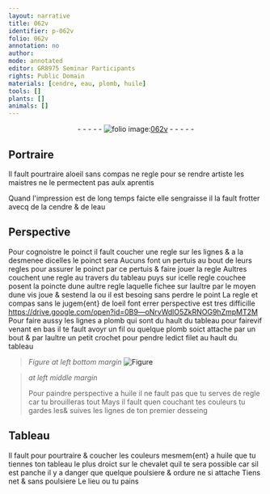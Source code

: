 ```yaml
---
layout: narrative
title: 062v
identifier: p-062v
folio: 062v
annotation: no
author:
mode: annotated
editor: GR8975 Seminar Participants
rights: Public Domain
materials: [cendre, eau, plomb, huile]
tools: []
plants: []
animals: []
---
```


<div class="folio" align="center">- - - - - <a href="http://gallica.bnf.fr/ark:/12148/btv1b10500001g/f130.item." target="_blank"><img src="https://cu-mkp.github.io/2017-workshop-edition/assets/photo-icon.png" alt="folio image: " style="display:inline-block; margin-bottom:-3px;"/>062v</a> - - - - - </div>  
  

## Portraire

 
Il fault pourtraire aloeil sans compas ne regle pour se
 rendre <span class="pro">artiste</span> les maistres ne le permectent pas aulx
 aprentis
 
Quand l'impression est de long temps faicte elle sengraisse
 il la fault frotter avecq de la <span class="m">cendre</span> & de l<span class="m">eau</span>
 
 
  

## Perspective

 
Pour cognoistre le poinct il fault coucher une regle
 sur les lignes & a la desmenee dicelles le poinct sera
 Aucuns font un pertuis au bout de leurs regles pour assurer
 le poinct par ce pertuis & faire jouer la regle Aultres
 couchent une regle au travers du tableau puys sur icelle
 regle couchee posent la poincte dune aultre regle laquelle
 fichee sur laultre par le moyen dune vis joue & sestend
 la ou il est besoing sans perdre le point
 La regle et compas sans le jugem{ent} de loeil font errer
 perspective est tres difficille
   https://drive.google.com/open?id=0B9—oNrvWdlO5ZkRNOG9hZmpMT2M  
Pour faire aussy les lignes a <span class="m">plomb</span> qui sont du hault
 du tableau pour fairevif venant en bas il te fault
 avoyr un fil ou quelque <span class="m">plomb</span> soict attache par un bout
 & par laultre un petit crochet pour pendre ledict filet
 au hault du tableau
 
> *Figure*
> *at left bottom margin*
> <a href="https://drive.google.com/open?id=0B9-oNrvWdlO5X0hKa0FueWdjMFk" target="_blank"><img src="https://cu-mkp.github.io/GR8975-edition/assets/photo-icon.png" alt="Figure" style="display:inline-block; margin-bottom:-3px;"/></a>
 
> *at left middle margin*
> 
>   Pour paindre perspective
 a <span class="m">huile</span> il ne fault pas
 que tu serves de regle
 car tu brouilleras
 tout Mays il fault
 quen couchant tes
 couleurs tu gardes
 les& suives les lignes
 de ton premier desseing
 
 
  

## Tableau

 
Il fault pour pourtraire & coucher les couleurs mesmem{ent} a
 <span class="m">huile</span> que tu tiennes ton tableau le plus droict sur le chevalet
 quil te sera possible car sil est panche il y a danger que quelque
 poulsiere & ordure ne si attache Tiens net & sans poulsiere
 Le lieu ou tu pains
 
